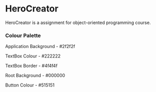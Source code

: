 # HeroCreator
HeroCreator is a assignment for object-oriented programming course.

### Colour Palette
Application Background - #2f2f2f

TextBox Colour - #222222

TextBox Border - #4f4f4f

Root Background - #000000

Button Colour - #515151